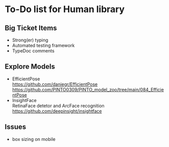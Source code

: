 # To-Do list for Human library

## Big Ticket Items

- Strong(er) typing
- Automated testing framework
- TypeDoc comments

## Explore Models

- EfficientPose  
  <https://github.com/daniegr/EfficientPose>  
  <https://github.com/PINTO0309/PINTO_model_zoo/tree/main/084_EfficientPose>
- InsightFace  
  RetinaFace detetor and ArcFace recognition
  <https://github.com/deepinsight/insightface>  

## Issues

- box sizing on mobile
